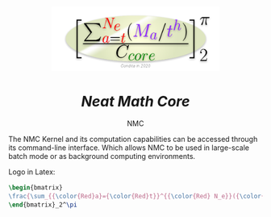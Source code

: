 <div align="center">
 <img src="logo.png" width="66%"/>
 <h1><em>Neat Math Core</em></h1>
 <span>NMC</span>
</div>

The NMC Kernel and its computation capabilities can be accessed through its command-line interface. Which allows NMC to be used in large-scale batch mode or as background computing environments.


Logo in Latex:
```latex
\begin{bmatrix}
\frac{\sum_{{\color{Red}a}={\color{Red}t}}^{{\color{Red} N_e}}({\color{Purple} M_a}/{\color{Purple} t^h})}{C_{{\color{DarkGreen} core}}}
\end{bmatrix}_2^\pi
```
